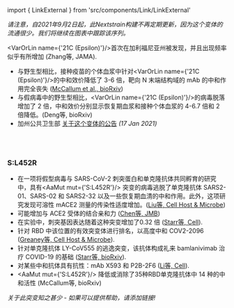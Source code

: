 import { LinkExternal } from 'src/components/Link/LinkExternal'

_请注意，自2021年9月2日起，此Nextstrain构建不再定期更新，因为这个变体的流通很少。我们将继续在图表中跟踪该序列。_

<VarOrLin name={'21C (Epsilon)'}/>首次在加利福尼亚州被发现，并且出现频率似乎有所增加 (<LinkExternal href="https://jamanetwork.com/journals/jama/fullarticle/2776543">Zhang等, JAMA</LinkExternal>). <br/>

- 与野生型相比，接种疫苗的个体血浆中针对<VarOrLin name={'21C (Epsilon)'}/>的中和效价降低了 3-6 倍，靶向 N 末端结构域的 mAb 的中和作用完全丧失 ([McCallum et al., bioRxiv](https://www.biorxiv.org/content/10.1101/2021.03.31.437925v1))
- 与假病毒中的野生型相比，<VarOrLin name={'21C (Epsilon)'}/>的病毒脱落增加了 2 倍，中和效价分别显示恢复期血浆和接种个体血浆的 4-6.7 倍和 2 倍降低。(<LinkExternal href="https://www.medrxiv.org/content/10.1101/2021.03.07.21252647v1">Deng等, bioRxiv</LinkExternal>)
- 加州公共卫生部 [关于这个变体的公告](https://www.cdph.ca.gov/Programs/OPA/Pages/NR21-020.aspx) _(17 Jan 2021)_

<br/><br/>

### S:L452R
- 在一项将假型病毒与 SARS-CoV-2 刺突蛋白和单克隆抗体共同孵育的研究中，具有<AaMut mut={'S:L452R'}/> 突变的病毒逃脱了单克隆抗体 SARS2-01、SARS-02 和 SARS2-32 以及一些恢复期血清的中和作用。此外，这项研究发现可溶性 mACE2 测量的传染性适度增加。([Liu等, Cell Host & Microbe](https://www.sciencedirect.com/science/article/pii/S1931312821000445))
- 可能增加与 ACE2 受体的结合亲和力 ([Chen等, JMB](https://www.sciencedirect.com/science/article/pii/S0022283620304563?via%3Dihub))
- 在实验中，刺突基因表达随着这种突变增加了0.32 倍 ([Starr等, Cell](https://doi.org/10.1016/j.cell.2020.08.012)).
- 针对 RBD 中该位置的有效突变体进行排名，以高度中和 COV2-2096 ([Greaney等, Cell Host & Microbe](https://doi.org/10.1016/j.chom.2020.11.007)).
- 针对单克隆抗体 LY-CoV555 的逃逸突变，该抗体构成礼来 bamlanivimab 治疗 COVID-19 的基础 ([Starr等, bioRxiv](https://www.biorxiv.org/content/10.1101/2021.02.17.431683v1)).
- 对某些中和抗体具有抗性：mAb X593 和 P2B-2F6 ([Li等, Cell](https://www.sciencedirect.com/science/article/abs/pii/S0092867420308771)).
- <AaMut mut={'S:L452R'}/> 降低或消除了35种RBD单克隆抗体中 14 种的中和活性 (<LinkExternal href="https://www.biorxiv.org/content/10.1101/2021.03.31.437925v1">McCallum等, bioRxiv</LinkExternal>)

_关于此突变知之甚少 - 如果可以提供帮助，请添加链接!_
